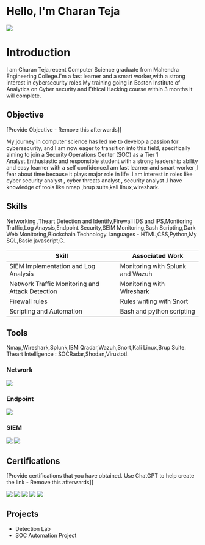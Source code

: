 # Hello, I'm Charan Teja
<a href="[https://www.linkedin.com/in/charan-teja-nukana-289b9a267?utm_source=share&utm_medium=android_app]"><img src="https://img.shields.io/badge/-LinkedIn-0072b1?&style=for-the-badge&logo=linkedin&logoColor=white" /></a>

# Introduction

I am Charan Teja,recent Computer Science graduate from Mahendra Engineering College.I'm a fast learner and a smart worker,with a strong interest in cybersecurity roles.My training going in Boston Institute of  Analytics on Cyber security and Ethical Hacking course within 3 months it will complete.

## Objective
[Provide Objective - Remove this afterwards]]

My journey in computer science has led me to develop a passion for cybersecurity, and I am now eager to transition into this field, specifically aiming to join a Security Operations Center (SOC) as a Tier 1 Analyst.Enthusiastic and responsible student with a strong leadership ability and easy learner with a self confidence.I am  fast learner and smart worker ,I fear about time because it plays  major role in life .I am interest in roles like cyber security analyst , cyber threats analyst , security analyst .I have knowledge of tools like nmap ,brup suite,kali linux,wireshark. 

## Skills
Networking ,Theart Detection and Identify,Firewall IDS and IPS,Monitoring Traffic,Log Anaysis,Endpoint Security,SEIM Monitoring,Bash Scripting,Dark Web Monitoring,Blockchain Technology.
languages - HTML,CSS,Python,My SQL,Basic javascript,C.


| Skill                                         | Associated Work      |
|-----------------------------------------------|----------------------------|
| SIEM Implementation and Log Analysis          | Monitoring with Splunk and Wazuh|
| Network Traffic Monitoring and Attack Detection |Monitoring with Wireshark |
| Firewall rules                                  | Rules writing with Snort|
| Scripting and Automation                      | Bash and python scripting|

## Tools
Nmap,Wireshark,Splunk,IBM Qradar,Wazuh,Snort,Kali Linux,Brup Suite.
Theart Intelligence : SOCRadar,Shodan,Virustotl.

### Network
<div>
    <img src="https://img.shields.io/badge/-Wireshark-1679A7?&style=for-the-badge&logo=Wireshark&logoColor=white" />
</div>

### Endpoint
<div>
    <img src="https://img.shields.io/badge/-Microsoft_Defender_for_Endpoint-00A4EF?&style=for-the-badge&logo=Microsoft&logoColor=white" />
  
</div>

### SIEM
<div>
    <img src="https://img.shields.io/badge/-Splunk-000000?&style=for-the-badge&logo=Splunk&logoColor=white" />
    <img src="https://img.shields.io/badge/-Elastic-005571?&style=for-the-badge&logo=Elastic&logoColor=white" />
</div>

## Certifications
[Provide certifications that you have obtained. Use ChatGPT to help create the link - Remove this afterwards]]
<div>
<img src="[https://img.shields.io/badge/-Security%2B-FF0000?&style=for-the-badge&logo=CompTIA&logoColor=white](https://www.credly.com/badges/50de0d33-aea0-4b4d-9fe8-428a85f1482e/linked_in_profile)" />
<img src="https://img.shields.io/badge/-Network%2B-007ACC?&style=for-the-badge&logo=CompTIA&logoColor=white" />
<img src="https://img.shields.io/badge/-A%2B-4D4D4D?&style=for-the-badge&logo=CompTIA&logoColor=white" />
<img src="https://img.shields.io/badge/-CDSA-006400?&style=for-the-badge&logoColor=white" />
<img src="https://img.shields.io/badge/-CCD-000080?&style=for-the-badge&logoColor=white" />
</div>

## Projects
- Detection Lab
- SOC Automation Project
